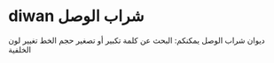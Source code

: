 # diwan شراب الوصل
ديوان شراب الوصل
يمكنكم:
البحث عن كلمة
تكبير أو تصغير حجم الخط
تغيير لون الخلفية
